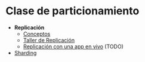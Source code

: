 # Clase de particionamiento

* **Replicación**
  * [Conceptos](./particionamiento_class/replicacionConceptos.md)
  * [Taller de Replicación](./particionamiento_class/replicacionTaller.md)
  * [Replicación con una app en vivo](./particionamiento_class/replicacionApp.md) (TODO)
* [Sharding](./particionamiento_class/sharding.md)
